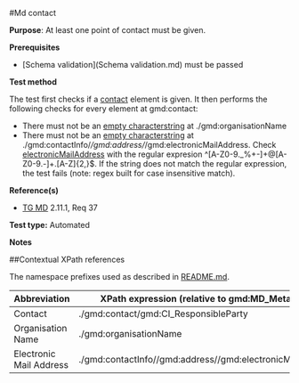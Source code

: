 #Md contact

**Purpose**: At least one point of contact must be given.

**Prerequisites**
* [Schema validation](Schema validation.md) must be passed

**Test method**

The test first checks if a [contact](#contact) element is given. It then performs the following checks for every element at gmd:contact:
*	There must not be an [empty characterstring](./README.md#emptychar) at ./gmd:organisationName
*	There must not be an [empty characterstring](./README.md#emptychar) at ./gmd:contactInfo/*/gmd:address/*/gmd:electronicMailAddress. Check [electronicMailAddress](#electronicMailAddress) with the regular expresion ^[A-Z0-9._%+-]+@[A-Z0-9.-]+.[A-Z]{2,}$.
If the string does not match the regular expression, the test fails (note: regex built for case insensitive match).

**Reference(s)**	 

* [TG MD](./README.md#ref_TG_MD) 2.11.1, Req 37

**Test type:** Automated

**Notes**

##Contextual XPath references

The namespace prefixes used as described in [README.md](./README.md#namespaces).

Abbreviation                                   |  XPath expression (relative to gmd:MD_Metadata)
-----------------------------------------------| -------------------------------------------------------------------------
<a name="contact"></a> Contact   | ./gmd:contact/gmd:CI_ResponsibleParty
<a name="organisationName"></a> Organisation Name |./gmd:organisationName
<a name="electronicMailAddress"></a> Electronic Mail Address  |./gmd:contactInfo//gmd:address//gmd:electronicMailAddress
